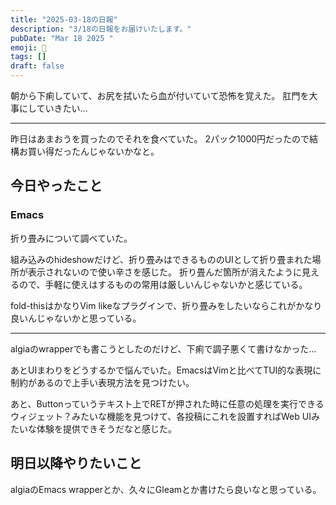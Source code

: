 ```yaml
---
title: "2025-03-18の日報"
description: "3/18の日報をお届けいたします。"
pubDate: "Mar 18 2025 "
emoji: 🦊
tags: []
draft: false
---
```


朝から下痢していて、お尻を拭いたら血が付いていて恐怖を覚えた。
肛門を大事にしていきたい...

---

昨日はあまおうを買ったのでそれを食べていた。
2パック1000円だったので結構お買い得だったんじゃないかなと。

## 今日やったこと

### Emacs

折り畳みについて調べていた。

組み込みのhideshowだけど、折り畳みはできるもののUIとして折り畳まれた場所が表示されないので使い辛さを感じた。
折り畳んだ箇所が消えたように見えるので、手軽に使えはするものの常用は厳しいんじゃないかと感じている。

fold-thisはかなりVim
likeなプラグインで、折り畳みをしたいならこれがかなり良いんじゃないかと思っている。

---

algiaのwrapperでも書こうとしたのだけど、下痢で調子悪くて書けなかった...

あとUIまわりをどうするかで悩んでいた。EmacsはVimと比べてTUI的な表現に制約があるので上手い表現方法を見つけたい。

あと、Buttonっていうテキスト上でRETが押された時に任意の処理を実行できるウィジェット？みたいな機能を見つけて、各投稿にこれを設置すればWeb
UIみたいな体験を提供できそうだなと感じた。

## 明日以降やりたいこと

algiaのEmacs wrapperとか、久々にGleamとか書けたら良いなと思っている。
